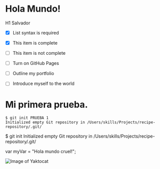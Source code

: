 # Hola Mundo!

H1 Salvador

- [x] List syntax is required
- [x] This item is complete
- [ ] This item is not complete

- [ ] Turn on GitHub Pages
- [ ] Outline my portfolio
- [ ] Introduce myself to the world

# Mi primera prueba.

```
$ git init PRUEBA 1
Initialized empty Git repository in /Users/skills/Projects/recipe-repository/.git/
```

$ git init
Initialized empty Git repository in /Users/skills/Projects/recipe-repository/.git/

var myVar = "Hola mundo cruel!";

![Image of Yaktocat](https://octodex.github.com/images/yaktocat.png)

